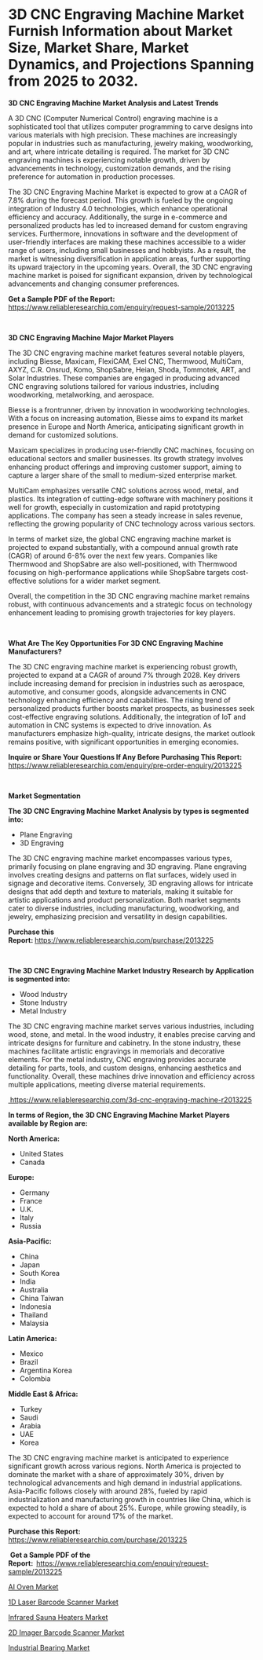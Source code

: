 <p><h1>3D CNC Engraving Machine Market Furnish Information about Market Size, Market Share, Market Dynamics, and Projections Spanning from 2025 to 2032.</h1></p><p><strong>3D CNC Engraving Machine Market Analysis and Latest Trends</strong></p>
<p><p>A 3D CNC (Computer Numerical Control) engraving machine is a sophisticated tool that utilizes computer programming to carve designs into various materials with high precision. These machines are increasingly popular in industries such as manufacturing, jewelry making, woodworking, and art, where intricate detailing is required. The market for 3D CNC engraving machines is experiencing notable growth, driven by advancements in technology, customization demands, and the rising preference for automation in production processes.</p><p>The 3D CNC Engraving Machine Market is expected to grow at a CAGR of 7.8% during the forecast period. This growth is fueled by the ongoing integration of Industry 4.0 technologies, which enhance operational efficiency and accuracy. Additionally, the surge in e-commerce and personalized products has led to increased demand for custom engraving services. Furthermore, innovations in software and the development of user-friendly interfaces are making these machines accessible to a wider range of users, including small businesses and hobbyists. As a result, the market is witnessing diversification in application areas, further supporting its upward trajectory in the upcoming years. Overall, the 3D CNC engraving machine market is poised for significant expansion, driven by technological advancements and changing consumer preferences.</p></p>
<p><strong>Get a Sample PDF of the Report:&nbsp;</strong> <a href="https://www.reliableresearchiq.com/enquiry/request-sample/2013225?utm_campaign=1144&utm_medium=2&utm_source=Github&utm_content=ia&utm_term=20022025&utm_id=3d-cnc-engraving-machine">https://www.reliableresearchiq.com/enquiry/request-sample/2013225</a></p>
<p>&nbsp;</p>
<p><strong>3D CNC Engraving Machine Major Market Players</strong></p>
<p><p>The 3D CNC engraving machine market features several notable players, including Biesse, Maxicam, FlexiCAM, Exel CNC, Thermwood, MultiCam, AXYZ, C.R. Onsrud, Komo, ShopSabre, Heian, Shoda, Tommotek, ART, and Solar Industries. These companies are engaged in producing advanced CNC engraving solutions tailored for various industries, including woodworking, metalworking, and aerospace.</p><p>Biesse is a frontrunner, driven by innovation in woodworking technologies. With a focus on increasing automation, Biesse aims to expand its market presence in Europe and North America, anticipating significant growth in demand for customized solutions. </p><p>Maxicam specializes in producing user-friendly CNC machines, focusing on educational sectors and smaller businesses. Its growth strategy involves enhancing product offerings and improving customer support, aiming to capture a larger share of the small to medium-sized enterprise market.</p><p>MultiCam emphasizes versatile CNC solutions across wood, metal, and plastics. Its integration of cutting-edge software with machinery positions it well for growth, especially in customization and rapid prototyping applications. The company has seen a steady increase in sales revenue, reflecting the growing popularity of CNC technology across various sectors.</p><p>In terms of market size, the global CNC engraving machine market is projected to expand substantially, with a compound annual growth rate (CAGR) of around 6-8% over the next few years. Companies like Thermwood and ShopSabre are also well-positioned, with Thermwood focusing on high-performance applications while ShopSabre targets cost-effective solutions for a wider market segment. </p><p>Overall, the competition in the 3D CNC engraving machine market remains robust, with continuous advancements and a strategic focus on technology enhancement leading to promising growth trajectories for key players.</p></p>
<p>&nbsp;</p>
<p><strong>What Are The Key Opportunities For 3D CNC Engraving Machine Manufacturers?</strong></p>
<p><p>The 3D CNC engraving machine market is experiencing robust growth, projected to expand at a CAGR of around 7% through 2028. Key drivers include increasing demand for precision in industries such as aerospace, automotive, and consumer goods, alongside advancements in CNC technology enhancing efficiency and capabilities. The rising trend of personalized products further boosts market prospects, as businesses seek cost-effective engraving solutions. Additionally, the integration of IoT and automation in CNC systems is expected to drive innovation. As manufacturers emphasize high-quality, intricate designs, the market outlook remains positive, with significant opportunities in emerging economies.</p></p>
<p><strong>Inquire or Share Your Questions If Any Before Purchasing This Report:</strong> <a href="https://www.reliableresearchiq.com/enquiry/pre-order-enquiry/2013225?utm_campaign=1144&utm_medium=2&utm_source=Github&utm_content=ia&utm_term=20022025&utm_id=3d-cnc-engraving-machine">https://www.reliableresearchiq.com/enquiry/pre-order-enquiry/2013225</a></p>
<p>&nbsp;</p>
<p><strong>Market Segmentation</strong></p>
<p><strong>The 3D CNC Engraving Machine Market Analysis by types is segmented into:</strong></p>
<p><ul><li>Plane Engraving</li><li>3D Engraving</li></ul></p>
<p><p>The 3D CNC engraving machine market encompasses various types, primarily focusing on plane engraving and 3D engraving. Plane engraving involves creating designs and patterns on flat surfaces, widely used in signage and decorative items. Conversely, 3D engraving allows for intricate designs that add depth and texture to materials, making it suitable for artistic applications and product personalization. Both market segments cater to diverse industries, including manufacturing, woodworking, and jewelry, emphasizing precision and versatility in design capabilities.</p></p>
<p><strong>Purchase this Report:&nbsp;</strong><a href="https://www.reliableresearchiq.com/purchase/2013225?utm_campaign=1144&utm_medium=2&utm_source=Github&utm_content=ia&utm_term=20022025&utm_id=3d-cnc-engraving-machine">https://www.reliableresearchiq.com/purchase/2013225</a></p>
<p>&nbsp;</p>
<p><strong>The 3D CNC Engraving Machine Market Industry Research by Application is segmented into:</strong></p>
<p><ul><li>Wood Industry</li><li>Stone Industry</li><li>Metal Industry</li></ul></p>
<p><p>The 3D CNC engraving machine market serves various industries, including wood, stone, and metal. In the wood industry, it enables precise carving and intricate designs for furniture and cabinetry. In the stone industry, these machines facilitate artistic engravings in memorials and decorative elements. For the metal industry, CNC engraving provides accurate detailing for parts, tools, and custom designs, enhancing aesthetics and functionality. Overall, these machines drive innovation and efficiency across multiple applications, meeting diverse material requirements.</p></p>
<p><a href="https://www.reliableresearchiq.com/3d-cnc-engraving-machine-r2013225?utm_campaign=1144&utm_medium=2&utm_source=Github&utm_content=ia&utm_term=20022025&utm_id=3d-cnc-engraving-machine">&nbsp;https://www.reliableresearchiq.com/3d-cnc-engraving-machine-r2013225</a></p>
<p><strong>In terms of Region, the 3D CNC Engraving Machine Market Players available by Region are:</strong></p>
<p>
    <p> <strong> North America: </strong>
        <ul>
            <li>United States</li>
            <li>Canada</li>
        </ul>
        </p> 
    <p> <strong> Europe: </strong>
        <ul>
            <li>Germany</li>
            <li>France</li>
            <li>U.K.</li>
            <li>Italy</li>
            <li>Russia</li>
        </ul>
        </p> 
    <p> <strong> Asia-Pacific: </strong>
        <ul>
            <li>China</li>
            <li>Japan</li>
            <li>South Korea</li>
            <li>India</li>
            <li>Australia</li>
            <li>China Taiwan</li>
            <li>Indonesia</li>
            <li>Thailand</li>
            <li>Malaysia</li>
        </ul>
        </p> 
    <p> <strong> Latin America: </strong>
        <ul>
            <li>Mexico</li>
            <li>Brazil</li>
            <li>Argentina Korea</li>
            <li>Colombia</li>
        </ul>
        </p> 
    <p> <strong> Middle East & Africa: </strong>
        <ul>
            <li>Turkey</li>
            <li>Saudi</li>
            <li>Arabia</li>
            <li>UAE</li>
            <li>Korea</li>
        </ul>
    </p>
    </p>
<p><p>The 3D CNC engraving machine market is anticipated to experience significant growth across various regions. North America is projected to dominate the market with a share of approximately 30%, driven by technological advancements and high demand in industrial applications. Asia-Pacific follows closely with around 28%, fueled by rapid industrialization and manufacturing growth in countries like China, which is expected to hold a share of about 25%. Europe, while growing steadily, is expected to account for around 17% of the market.</p></p>
<p><strong>Purchase this Report: </strong><a href="https://www.reliableresearchiq.com/purchase/2013225?utm_campaign=1144&utm_medium=2&utm_source=Github&utm_content=ia&utm_term=20022025&utm_id=3d-cnc-engraving-machine">https://www.reliableresearchiq.com/purchase/2013225</a></p>
<p>&nbsp;<strong>Get a Sample PDF of the Report:&nbsp;&nbsp;</strong><a href="https://www.reliableresearchiq.com/enquiry/request-sample/2013225?utm_campaign=1144&utm_medium=2&utm_source=Github&utm_content=ia&utm_term=20022025&utm_id=3d-cnc-engraving-machine">https://www.reliableresearchiq.com/enquiry/request-sample/2013225</a></p>
<p><strong></strong></p>
<p><p><a href="https://github.com/eissaebanye3/Market-Research-Report-List-1/blob/main/ai-oven-market.md?utm_campaign=1144&utm_medium=2&utm_source=Github&utm_content=ia&utm_term=20022025&utm_id=3d-cnc-engraving-machine">AI Oven Market</a></p><p><a href="https://github.com/aoiniyaloz/Market-Research-Report-List-1/blob/main/1d-laser-barcode-scanner-market.md?utm_campaign=1144&utm_medium=2&utm_source=Github&utm_content=ia&utm_term=20022025&utm_id=3d-cnc-engraving-machine">1D Laser Barcode Scanner Market</a></p><p><a href="https://github.com/gunbybeahmg1/Market-Research-Report-List-1/blob/main/infrared-sauna-heaters-market.md?utm_campaign=1144&utm_medium=2&utm_source=Github&utm_content=ia&utm_term=20022025&utm_id=3d-cnc-engraving-machine">Infrared Sauna Heaters Market</a></p><p><a href="https://github.com/sandoyjonet/Market-Research-Report-List-1/blob/main/2d-imager-barcode-scanner-market.md?utm_campaign=1144&utm_medium=2&utm_source=Github&utm_content=ia&utm_term=20022025&utm_id=3d-cnc-engraving-machine">2D Imager Barcode Scanner Market</a></p><p><a href="https://github.com/mateyappiazo/Market-Research-Report-List-1/blob/main/industrial-bearing-market.md?utm_campaign=1144&utm_medium=2&utm_source=Github&utm_content=ia&utm_term=20022025&utm_id=3d-cnc-engraving-machine">Industrial Bearing Market</a></p></p>